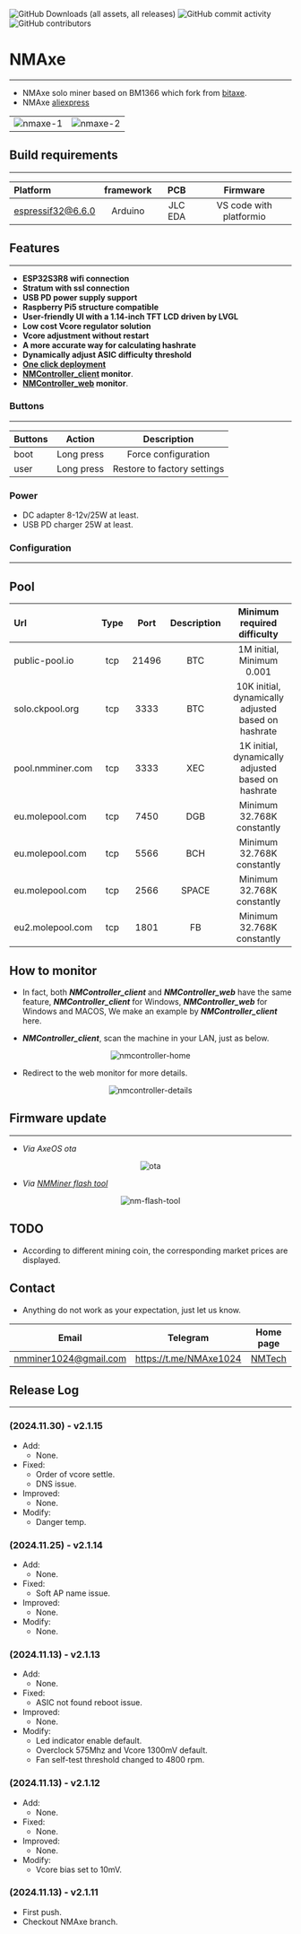
![GitHub Downloads (all assets, all releases)](https://img.shields.io/github/downloads/NMminer1024/ESP-Miner-NMAxe/total)
![GitHub commit activity](https://img.shields.io/github/commit-activity/t/NMminer1024/ESP-Miner-NMAxe)
![GitHub contributors](https://img.shields.io/github/contributors/NMminer1024/ESP-Miner-NMAxe)

# NMAxe
***
- NMAxe solo miner based on BM1366 which fork from [bitaxe](https://github.com/skot/bitaxe).
- NMAxe [aliexpress](https://www.aliexpress.com/item/1005008053561633.html)
<div align="center">
  <table width="100%">
    <tr>
      <td width="50%" align="center"><img src="image/nmaxe-1.jpg" alt="nmaxe-1"></td>
      <td width="50%" align="center"><img src="image/nmaxe-2.jpg" alt="nmaxe-2"></td>
    </tr>
  </table>
</div>

## Build requirements
***
| Platform           | framework  | PCB     | Firmware                     |
| :---------------   | :---------:|:-------:|:----------------------------:|
|espressif32@6.6.0   |    Arduino |JLC EDA  | VS code with platformio      |


## Features
***
- **ESP32S3R8 wifi connection**
- **Stratum with ssl connection**
- **USB PD power supply support**
- **Raspberry Pi5 structure compatible**
- **User-friendly UI with a 1.14-inch TFT LCD driven by LVGL**
- **Low cost Vcore regulator solution**
- **Vcore adjustment without restart**
- **A more accurate way for calculating hashrate**
- **Dynamically adjust ASIC difficulty threshold**
- **[One click deployment](https://flash.nmminer.com/)**
- **[NMController_client](https://github.com/NMminer1024/NMController_client) monitor**.
- **[NMController_web](https://github.com/NMminer1024/NMController_web) monitor**.


### Buttons
***
| Buttons           | Action             | Description             |
| :---------------  | :-----------------:|:-----------------:      |
|boot               |    Long press      |  Force configuration    |
|user               |    Long press      |  Restore to factory settings  |

### Power 
- DC adapter 8-12v/25W at least.
- USB PD charger 25W at least. 



### Configuration
***
## Pool
| Url               | Type               | Port               | Description       | Minimum required difficulty|
| :---------------  | :-----------------:| :-----------------:|:-----------------:| :----------------------:   |
|public-pool.io     | tcp                |    21496           |        BTC        | 1M initial, Minimum 0.001  |
|solo.ckpool.org    | tcp                |    3333            |        BTC        | 10K initial, dynamically adjusted based on hashrate|
|pool.nmminer.com   | tcp                |    3333            |        XEC        | 1K initial, dynamically adjusted based on hashrate |
|eu.molepool.com    | tcp                |    7450            |        DGB        | Minimum 32.768K constantly         |
|eu.molepool.com    | tcp                |    5566            |        BCH        | Minimum 32.768K constantly         |
|eu.molepool.com    | tcp                |    2566            |        SPACE      | Minimum 32.768K constantly         |
|eu2.molepool.com   | tcp                |    1801            |        FB         | Minimum 32.768K constantly         |


## How to monitor
- In fact, both ***NMController_client*** and ***NMController_web*** have the same feature, ***NMController_client*** for Windows, ***NMController_web*** for Windows and MACOS, We make an example by ***NMController_client*** here.

- ***NMController_client***, scan the machine in your LAN, just as below.

<div align="center">
  <img src="image/nmcontroller-home.jpg" alt="nmcontroller-home">
</div>

- Redirect to the web monitor for more details. 

<div align="center">
  <img src="image/nmcontroller-details.jpg" alt="nmcontroller-details">
</div>

## Firmware update
***
- *Via AxeOS ota*
<div align="center">
  <img src="image/ota.jpg" alt="ota">
</div>


- *Via [NMMiner flash tool](https://flash.nmminer.com/)*
<div align="center">
  <img src="image/nm-flash-tool.jpg" alt="nm-flash-tool">
</div>

## TODO
- According to different mining coin, the corresponding market prices are displayed.


## Contact
- Anything do not work as your expectation, just let us know.

| Email                   |  Telegram                       | Home page           |
| :-----------------:     |  :-----------------:            |:-----------------:  |
|nmminer1024@gmail.com    |  https://t.me/NMAxe1024         |[NMTech](https://www.nmminer.com/) |



## Release Log
***

### (2024.11.30) - v2.1.15
- Add:
  - None.
- Fixed:
  - Order of vcore settle.
  - DNS issue.
- Improved:
  - None.
- Modify:
  - Danger temp.

### (2024.11.25) - v2.1.14
- Add:
  - None.
- Fixed:
  - Soft AP name issue.
- Improved:
  - None.
- Modify:
  - None.

### (2024.11.13) - v2.1.13
- Add:
  - None.
- Fixed:
  - ASIC not found reboot issue.
- Improved:
  - None.
- Modify:
  - Led indicator enable default.
  - Overclock 575Mhz and Vcore 1300mV default.
  - Fan self-test threshold changed to 4800 rpm.

### (2024.11.13) - v2.1.12
- Add:
  - None.
- Fixed:
  - None.
- Improved:
  - None.
- Modify:
  - Vcore bias set to 10mV.

### (2024.11.13) - v2.1.11
- First push.
- Checkout NMAxe branch.

